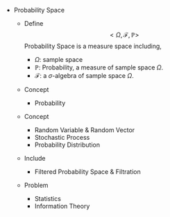 * Probability Space
  - Define
    $$<Ω, \mathcal F, \mathbb P>  \tag{Probability Space}$$
    Probability Space is a measure space including, 
    - $Ω$: sample space
    - $\mathbb P$: Probability, a measure of sample space $Ω$.
    - $\mathcal F$: a $\sigma$-algebra of sample space $Ω$.

  - Concept
    * Probability

  - Concept
    * Random Variable & Random Vector
    * Stochastic Process
    * Probability Distribution

  - Include 
    * Filtered Probability Space & Filtration

  - Problem
    * Statistics 
    * Information Theory
